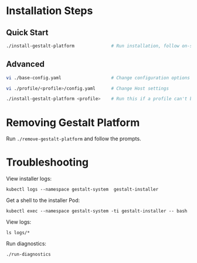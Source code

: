 # Installation Steps

## Quick Start

```sh
./install-gestalt-platform              # Run installation, follow on-screen prompts
```

## Advanced
```sh
vi ./base-config.yaml                   # Change configuration options

vi ./profile/<profile>/config.yaml      # Change Host settings

./install-gestalt-platform <profile>    # Run this if a profile can't be auto-detected.  See ./profiles directory for profiles
```

# Removing Gestalt Platform

Run `./remove-gestalt-platform` and follow the prompts.


# Troubleshooting

View installer logs:
```
kubectl logs --namespace gestalt-system  gestalt-installer
```

Get a shell to the installer Pod:
```
kubectl exec --namespace gestalt-system -ti gestalt-installer -- bash
```

View logs:
```
ls logs/*
```

Run diagnostics:
```
./run-diagnostics
```
